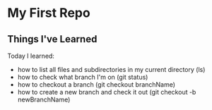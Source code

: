 # My First Repo #
## Things I've Learned ##
Today I learned:
* how to list all files and subdirectories in my current
directory (ls)
* how to check what branch I'm on (git status)
* how to checkout a branch (git checkout branchName)
* how to create a new branch and check it out (git checkout -b
newBranchName)
